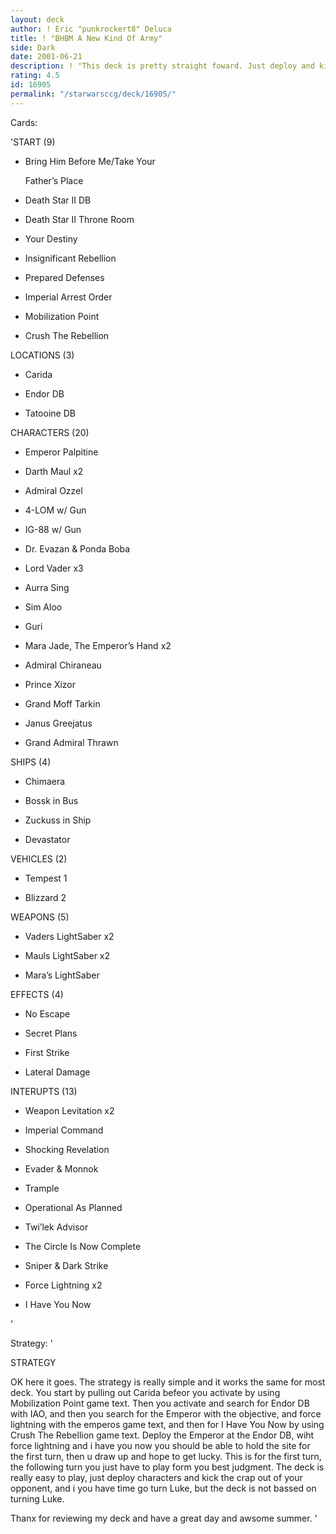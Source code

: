 ```yaml
---
layout: deck
author: ! Eric "punkrockert8" Deluca
title: ! "BHBM A New Kind Of Army"
side: Dark
date: 2001-06-21
description: ! "This deck is pretty straight foward. Just deploy and killl. Easy right?"
rating: 4.5
id: 16905
permalink: "/starwarsccg/deck/16905/"
---
```

Cards: 

'START (9)


- Bring Him Before Me/Take Your

  Father’s Place        

- Death Star II DB

- Death Star II Throne Room

- Your Destiny

- Insignificant Rebellion

- Prepared Defenses

- Imperial Arrest Order

- Mobilization Point

- Crush The Rebellion


LOCATIONS (3)


- Carida

- Endor DB

- Tatooine DB


CHARACTERS (20)


- Emperor Palpitine

- Darth Maul x2

- Admiral Ozzel

- 4-LOM w/ Gun

- IG-88 w/ Gun

- Dr. Evazan & Ponda Boba

- Lord Vader x3

- Aurra Sing

- Sim Aloo

- Guri

- Mara Jade, The Emperor’s Hand x2

- Admiral Chiraneau

- Prince Xizor

- Grand Moff Tarkin

- Janus Greejatus

- Grand Admiral Thrawn


SHIPS (4)


- Chimaera

- Bossk in Bus

- Zuckuss in Ship

- Devastator


VEHICLES (2)


- Tempest 1

- Blizzard 2


WEAPONS (5)


- Vaders LightSaber x2

- Mauls LightSaber x2

- Mara’s LightSaber


EFFECTS (4)


- No Escape

- Secret Plans

- First Strike

- Lateral Damage


INTERUPTS (13)


- Weapon Levitation x2

- Imperial Command

- Shocking Revelation

- Evader & Monnok

- Trample

- Operational As Planned

- Twi’lek Advisor

- The Circle Is Now Complete

- Sniper & Dark Strike

- Force Lightning x2

- I Have You Now

'

Strategy: '

STRATEGY


OK here it goes.  The strategy is really simple and it works the same for most deck.  You start by pulling out Carida befeor you activate by using Mobilization Point game text.  Then you activate and search for Endor DB with IAO, and then you search for the Emperor with the objective, and force lightning with the emperos game text, and then for I Have You Now by using Crush The Rebellion game text.  Deploy the Emperor at the Endor DB, wiht force lightning and i have you now you should be able to hold the site for the first turn, then u draw up and hope to get lucky.  This is for the first turn, the following turn you just have to play form you best judgment.  The deck is really easy to play, just deploy characters and kick the crap out of your opponent, and i you have time go turn Luke, but the deck is not bassed on turning Luke.


Thanx for reviewing my deck and have a great day and awsome summer. '
